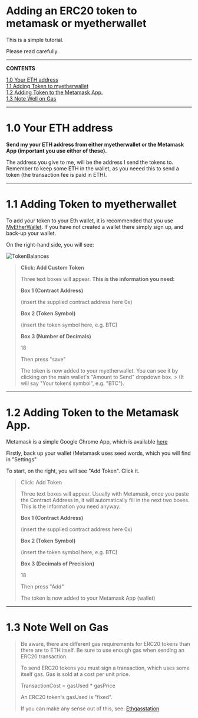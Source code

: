 # Adding an ERC20 token to metamask or myetherwallet



This is a simple tutorial. 

Please read carefully.


-----

**CONTENTS**


<p><div class="toc">


<a href="#10-your-eth-address">1.0 Your ETH address</a><br>
<a href="#11-adding-token-to-myetherwallet">1.1 Adding Token to myetherwallet</a><br>
<a href="#12-adding-token-to-the-metamask-app.">1.2 Adding Token to the Metamask App.
</a><br>
<a href="#13-note-well-on-gas">1.3 Note Well on Gas</a>

-----


# 1.0 Your ETH address

**Send my your ETH address from either myetherwallet or the Metamask App (important you use either of these).** 

The address you give to me, will be the address I send the tokens to. Remember to keep some ETH in the wallet, as you neeed this to send a token (the transaction fee is paid in ETH).


------

# 1.1 Adding Token to myetherwallet

To add your token to your Eth wallet, it is recommended that you use [MyEtherWallet](https://myetherwallet.com). If you have not created a wallet there simply sign up, and back-up your wallet.

On the right-hand side, you will see:



![TokenBalances](https://cdn.pbrd.co/images/H7tsK3H.png)




> **Click: Add Custom Token**
> 
> Three text boxes will appear. **This is the  information you need:**
> 
> **Box 1 (Contract Address)** 
> 
>  (insert the supplied contract address here 0x)
> 
> **Box 2 (Token Symbol)** 
> 
> (insert the token symbol here, e.g. BTC)
> 
> **Box 3 (Number of Decimals)** 
> 
> 18
> 
> 
> Then press "save"
>
> The token is now added to your myetherwallet. You can see it by clicking on the main wallet's "Amount to Send" dropdown box. > 
> (It will say "Your tokenś symbol", e.g. "BTC").
>

-----

# 1.2 Adding Token to the Metamask App.

Metamask is a simple Google Chrome App, which is available [here](https://chrome.google.com/webstore/detail/metamask/nkbihfbeogaeaoehlefnkodbefgpgknn)

Firstly, back up your wallet (Metamask uses seed words, which you will find in "Settings"


To start, on the right, you will see "Add Token". Click it.

> Click: Add Token
>
>Three text boxes will appear. Usually with Metamask, once you paste the Contract Address in, it will automatically fill in the next two boxes. This is the information you need anyway:
>
> **Box 1 (Contract Address)** 
> 
>  (insert the supplied contract address here 0x)
>
> **Box 2 (Token Symbol)**
>
> (insert the token symbol here, e.g. BTC)
>
> **Box 3 (Decimals of Precision)**
>
> 18
>
> Then press "Add"
>
>  The token is now added to your Metamask App (wallet)


------

# 1.3 Note Well on Gas



> Be aware, there are different gas requirements for ERC20 tokens than there are to ETH itself. Be sure to use enough gas when sending an ERC20 transaction.
>
> To send ERC20 tokens you must sign a transaction, which uses some itself gas. Gas is sold at a cost per unit price.
>
> TransactionCost = gasUsed * gasPrice
>
> An ERC20 token's gasUsed is "fixed".
>
> If you can make any sense out of this, see: [Ethgasstation](https://ethgasstation.info/predictionTable.php). 

